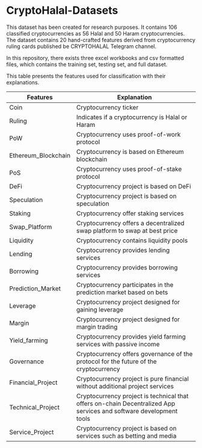 # CryptoHalal-Datasets

This dataset has been created for research purposes. It contains 106 classified cryptocurrencies as 56 Halal and 50 Haram cryptocurrencies. 
The dataset contains 20 hand-crafted features derived from cryptocurrency ruling cards published be CRYPTOHALAL Telegram channel.

In this repository, there exists three excel workbooks and csv formatted files, which contains the training set, testing set, and full dataset.

This table presents the features used for classification with their explanations.



| Features        | Explanation           | 
| ------------- | ------------- | 
| Coin      | Cryptocurrency ticker | 
| Ruling      | Indicates if a cryptocurrency is Halal or Haram |  
| PoW | Cryptocurrency uses proof-of-work protocol      | 
| Ethereum_Blockchain | Cryptocurrency is based on Ethereum blockchain | 
| PoS | Cryptocurrency uses proof-of-stake protocol      | 
| DeFi | Cryptocurrency project is based on DeFi     | 
|  Speculation | Cryptocurrency project is based on speculation      | 
| Staking | Cryptocurrency offer staking services      | 
| Swap_Platform | Cryptocurrency offers a decentralized swap platform to swap at best price     | 
| Liquidity | Cryptocurrency contains liquidity pools     | 
| Lending | Cryptocurrency provides lending services      | 
| Borrowing | Cryptocurrency provides borrowing services     | 
| Prediction_Market | Cryptocurrency participates in the prediction market based on bets     | 
| Leverage | Cryptocurrency project designed for gaining leverage     | 
| Margin | Cryptocurrency project designed for margin trading     | 
| Yield_farming | Cryptocurrency provides yield farming services with passive income      | 
| Governance | Cryptocurrency offers governance of the protocol for the future of the cryptocurrency     | 
| Financial_Project | Cryptocurrency project is pure financial without additional project services  | 
| Technical_Project | Cryptocurrency project is technical that offers on-chain Decentralized App services and software development tools    | 
| Service_Project | Cryptocurrency project is based on services such as betting and media   | 

